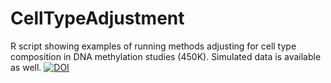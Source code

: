 # CellTypeAdjustment
R script showing examples of running methods adjusting for cell type composition in DNA methylation studies (450K).  Simulated data is available as well. [![DOI](https://zenodo.org/badge/doi/10.5281/zenodo.34128.svg)](http://dx.doi.org/10.5281/zenodo.34128)

